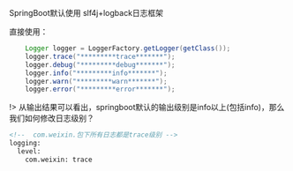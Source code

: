 SpringBoot默认使用 slf4j+logback日志框架

直接使用：
```java
    Logger logger = LoggerFactory.getLogger(getClass());
    logger.trace("*********trace*******");
    logger.debug("*********debug*******");
    logger.info("*********info*******");
    logger.warn("*********warn*******");
    logger.error("*********error*******");
```

!> 从输出结果可以看出，springboot默认的输出级别是info以上(包括info)，那么我们如何修改日志级别？

```xml
<!--  com.weixin.包下所有日志都是trace级别 -->
logging:
  level:
    com.weixin: trace
```
